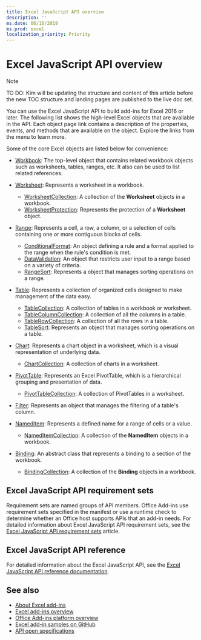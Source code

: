 ```yaml
---
title: Excel JavaScript API overview
description: ''
ms.date: 06/10/2019
ms.prod: excel
localization_priority: Priority
---
```


# Excel JavaScript API overview

> [!NOTE]
> TO DO: Kim will be updating the structure and content of this article before the new TOC structure and landing pages are published to the live doc set.

You can use the Excel JavaScript API to build add-ins for Excel 2016 or later. The following list shows the high-level Excel objects that are available in the API. Each object page link contains a description of the properties, events, and methods that are available on the object. Explore the links from the menu to learn more.

Some of the core Excel objects are listed below for convenience:

- [Workbook](/javascript/api/excel/excel.workbook): The top-level object that contains related workbook objects such as worksheets, tables, ranges, etc. It also can be used to list related references.

- [Worksheet](/javascript/api/excel/excel.worksheet): Represents a worksheet in a workbook.
  - [WorksheetCollection](/javascript/api/excel/excel.worksheetcollection): A collection of the **Worksheet** objects in a workbook.
  - [WorksheetProtection](/javascript/api/excel/excel.worksheetprotection): Represents the protection of a **Worksheet** object.

- [Range](/javascript/api/excel/excel.range): Represents a cell, a row, a column, or a selection of cells containing one or more contiguous blocks of cells.
  - [ConditionalFormat](/javascript/api/excel/excel.conditionalformat): An object defining a rule and a format applied to the range when the rule's condition is met.
  - [DataValidation](/javascript/api/excel/excel.datavalidation): An object that restricts user input to a range based on a variety of criteria.
  - [RangeSort](/javascript/api/excel/excel.rangesort): Represents a object that manages sorting operations on a range.

- [Table](/javascript/api/excel/excel.table): Represents a collection of organized cells designed to make management of the data easy.
  - [TableCollection](/javascript/api/excel/excel.tablecollection): A collection of tables in a workbook or worksheet.
  - [TableColumnCollection](/javascript/api/excel/excel.tablecolumncollection): A collection of all the columns in a table.
  - [TableRowCollection](/javascript/api/excel/excel.tablerowcollection): A collection of all the rows in a table.
  - [TableSort](/javascript/api/excel/excel.tablesort): Represents an object that manages sorting operations on a table.

- [Chart](/javascript/api/excel/excel.chart): Represents a chart object in a worksheet, which is a visual representation of underlying data.
  - [ChartCollection](/javascript/api/excel/excel.chartcollection): A collection of charts in a worksheet.

- [PivotTable](/javascript/api/excel/excel.pivottable): Represents an Excel PivotTable, which is a hierarchical grouping and presentation of data.
  - [PivotTableCollection](/javascript/api/excel/excel.pivottablecollection): A collection of PivotTables in a worksheet.

- [Filter](/javascript/api/excel/excel.filter): Represents an object that manages the filtering of a table's column.

- [NamedItem](/javascript/api/excel/excel.nameditem): Represents a defined name for a range of cells or a value.
  - [NamedItemCollection](/javascript/api/excel/excel.nameditemcollection): A collection of the **NamedItem** objects in a workbook.

- [Binding](/javascript/api/excel/excel.binding): An abstract class that represents a binding to a section of the workbook.
  - [BindingCollection](/javascript/api/excel/excel.bindingcollection): A collection of the **Binding** objects in a workbook.

## Excel JavaScript API requirement sets

Requirement sets are named groups of API members. Office Add-ins use requirement sets specified in the manifest or use a runtime check to determine whether an Office host supports APIs that an add-in needs. For detailed information about Excel JavaScript API requirement sets, see the [Excel JavaScript API requirement sets](../requirement-sets/excel-api-requirement-sets.md) article.

## Excel JavaScript API reference

For detailed information about the Excel JavaScript API, see the [Excel JavaScript API reference documentation](/javascript/api/excel).

## See also

- [About Excel add-ins](../../excel/index.md)
- [Excel add-ins overview](/office/dev/add-ins/excel/excel-add-ins-overview)
- [Office Add-ins platform overview](/office/dev/add-ins/overview/office-add-ins)
- [Excel add-in samples on GitHub](https://github.com/OfficeDev?utf8=%E2%9C%93&q=Excel)
- [API open specifications](../openspec/openspec.md)
